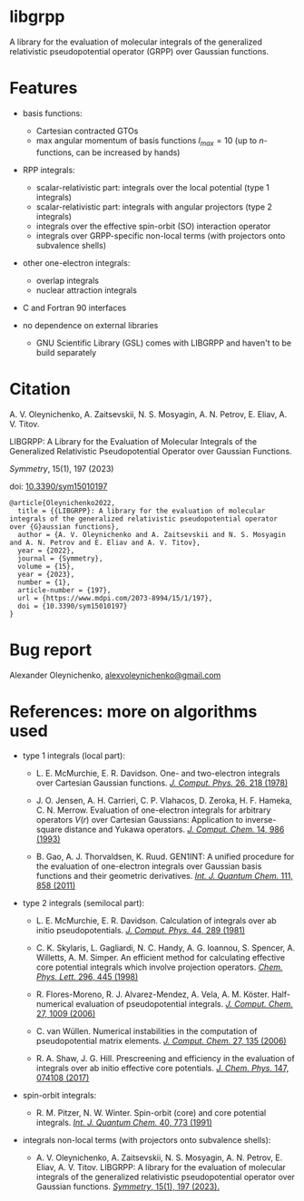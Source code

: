 # libgrpp
A library for the evaluation of molecular integrals of the generalized relativistic pseudopotential operator (GRPP) over Gaussian functions.

# Features

* basis functions:

  * Cartesian contracted GTOs
  * max angular momentum of basis functions $l_{max} = 10$ (up to $n$-functions, can be increased by hands)

* RPP integrals:
  * scalar-relativistic part: integrals over the local potential (type 1 integrals)
  * scalar-relativistic part: integrals with angular projectors (type 2 integrals)
  * integrals over the effective spin-orbit (SO) interaction operator
  * integrals over GRPP-specific non-local terms (with projectors onto subvalence shells)

* other one-electron integrals:
  * overlap integrals
  * nuclear attraction integrals

* C and Fortran 90 interfaces

* no dependence on external libraries
  * GNU Scientific Library (GSL) comes with LIBGRPP and haven't to be build separately

# Citation
A. V. Oleynichenko, A. Zaitsevskii, N. S. Mosyagin, A. N. Petrov, E. Eliav, A. V. Titov.

LIBGRPP: A Library for the Evaluation of Molecular Integrals of the Generalized Relativistic Pseudopotential Operator over Gaussian Functions.

<i>Symmetry</i>, 15(1), 197 (2023)

doi: [10.3390/sym15010197](https://doi.org/10.3390/sym15010197)

```
@article{Oleynichenko2022,
  title = {{LIBGRPP}: A library for the evaluation of molecular integrals of the generalized relativistic pseudopotential operator over {G}aussian functions},
  author = {A. V. Oleynichenko and A. Zaitsevskii and N. S. Mosyagin and A. N. Petrov and E. Eliav and A. V. Titov},
  year = {2022},
  journal = {Symmetry},
  volume = {15},
  year = {2023},
  number = {1},
  article-number = {197},
  url = {https://www.mdpi.com/2073-8994/15/1/197},
  doi = {10.3390/sym15010197}
}
```

# Bug report
Alexander Oleynichenko, alexvoleynichenko@gmail.com

# References: more on algorithms used

* type 1 integrals (local part):

  * L. E. McMurchie, E. R. Davidson. One- and two-electron integrals over Cartesian Gaussian functions. [<i>J. Comput. Phys.</i> 26, 218 (1978)](https://doi.org/10.1016/0021-9991(78)90092-X)

  * J. O. Jensen, A. H. Carrieri, C. P. Vlahacos, D. Zeroka, H. F. Hameka, C. N. Merrow. Evaluation of one-electron integrals for arbitrary operators $V(r)$ over Cartesian Gaussians: Application to inverse-square distance and Yukawa operators. [<i>J. Comput. Chem.</i> 14, 986 (1993)](https://doi.org/10.1002/jcc.540140814)

  * B. Gao, A. J. Thorvaldsen, K. Ruud. GEN1INT: A unified procedure for the evaluation of one-electron integrals over Gaussian basis functions and their geometric derivatives. [<i>Int. J. Quantum Chem.</i> 111, 858 (2011)](https://doi.org/10.1002/qua.22886)

* type 2 integrals (semilocal part):

  * L. E. McMurchie, E. R. Davidson. Calculation of integrals over ab initio pseudopotentials. [<i>J. Comput. Phys.</i> 44, 289 (1981)](https://doi.org/10.1016/0021-9991(81)90053-X)

  * C. K. Skylaris, L. Gagliardi, N. C. Handy, A. G. Ioannou, S. Spencer, A. Willetts, A. M. Simper. An efficient method for calculating effective core potential integrals which involve projection operators. [<i>Chem. Phys. Lett.</i> 296, 445 (1998)](https://doi.org/10.1016/S0009-2614(98)01077-X)

  * R. Flores-Moreno, R. J. Alvarez-Mendez, A. Vela, A. M. Köster. Half-numerical evaluation of pseudopotential integrals. [<i>J. Comput. Chem.</i> 27, 1009 (2006)](https://doi.org/10.1002/jcc.20410)

  * C. van Wüllen. Numerical instabilities in the computation of pseudopotential matrix elements. [<i>J. Comput. Chem.</i> 27, 135 (2006)](https://doi.org/10.1002/jcc.20325)

  * R. A. Shaw, J. G. Hill. Prescreening and efficiency in the evaluation of integrals over ab initio effective core potentials. [<i>J. Chem. Phys.</i> 147, 074108 (2017)](https://doi.org/10.1063/1.4986887)

* spin-orbit integrals:

  * R. M. Pitzer, N. W. Winter. Spin-orbit (core) and core potential integrals. [<i>Int. J. Quantum Chem.</i> 40, 773 (1991)](https://doi.org/10.1002/qua.560400606)

* integrals non-local terms (with projectors onto subvalence shells):

  * A. V. Oleynichenko, A. Zaitsevskii, N. S. Mosyagin, A. N. Petrov, E. Eliav, A. V. Titov. LIBGRPP: A library for the evaluation of molecular integrals of the generalized relativistic pseudopotential operator over Gaussian functions. [<i>Symmetry</i>, 15(1), 197 (2023).](https://doi.org/10.3390/sym15010197)

